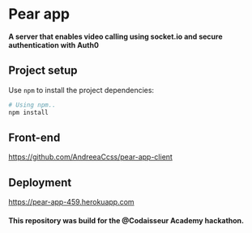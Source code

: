 # Pear app

**A server that enables video calling using socket.io and secure authentication with Auth0**

## Project setup

Use `npm` to install the project dependencies:

```bash
# Using npm..
npm install
```

## Front-end

https://github.com/AndreeaCcss/pear-app-client

## Deployment

https://pear-app-459.herokuapp.com

#### This repository was build for the @Codaisseur Academy hackathon.
